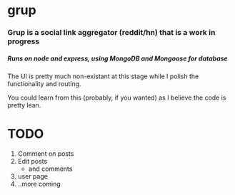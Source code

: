 # grup

### Grup is a social link aggregator (reddit/hn) that is a work in progress

##### Runs on node and express, using MongoDB and Mongoose for database

The UI is pretty much non-existant at this stage while I polish the functionality and routing.

You could learn from this (probably, if you wanted) as I believe the code is pretty lean.

# TODO
1. Comment on posts
2. Edit posts
    * and comments
3. user page
4. ..more coming